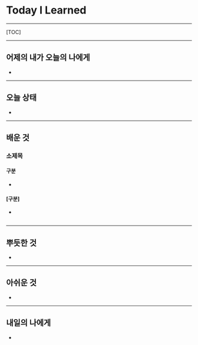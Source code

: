 <h1>Today I Learned</h1>

----------

[TOC]

-------------------------

## 어제의 내가 오늘의 나에게

- 

---------------------------------

## 오늘 상태

  - 

--------------------------------

## 배운 것

### 소제목 ###

#### 구분

- 

 #### [구분]

  - 
  ``` java
  
  ```
------------------------------------

## 뿌듯한 것 ##

  - 

-------------------------------------

## 아쉬운 것 ##

  - 

-----------------------------------------

## 내일의 나에게 ##

  - 